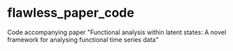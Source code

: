 # flawless_paper_code
 Code accompanying paper "Functional analysis within latent states: A novel framework for analysing functional time series data"
